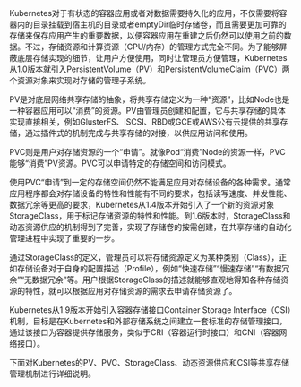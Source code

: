 
<!-- @import "[TOC]" {cmd="toc" depthFrom=1 depthTo=6 orderedList=false} -->

<!-- code_chunk_output -->



<!-- /code_chunk_output -->

Kubernetes对于有状态的容器应用或者对数据需要持久化的应用，不仅需要将容器内的目录挂载到宿主机的目录或者emptyDir临时存储卷，而且需要更加可靠的存储来保存应用产生的重要数据，以便容器应用在重建之后仍然可以使用之前的数据。不过，存储资源和计算资源（CPU/内存）的管理方式完全不同。为了能够屏蔽底层存储实现的细节，让用户方便使用，同时让管理员方便管理，Kubernetes从1.0版本就引入PersistentVolume（PV）和PersistentVolumeClaim（PVC）两个资源对象来实现对存储的管理子系统。

PV是对底层网络共享存储的抽象，将共享存储定义为一种“资源”，比如Node也是一种容器应用可以“消费”的资源。PV由管理员创建和配置，它与共享存储的具体实现直接相关，例如GlusterFS、iSCSI、RBD或GCE或AWS公有云提供的共享存储，通过插件式的机制完成与共享存储的对接，以供应用访问和使用。

PVC则是用户对存储资源的一个“申请”。就像Pod“消费”Node的资源一样，PVC能够“消费”PV资源。PVC可以申请特定的存储空间和访问模式。

使用PVC“申请”到一定的存储空间仍然不能满足应用对存储设备的各种需求。通常应用程序都会对存储设备的特性和性能有不同的要求，包括读写速度、并发性能、数据冗余等更高的要求，Kubernetes从1.4版本开始引入了一个新的资源对象StorageClass，用于标记存储资源的特性和性能。到1.6版本时，StorageClass和动态资源供应的机制得到了完善，实现了存储卷的按需创建，在共享存储的自动化管理进程中实现了重要的一步。

通过StorageClass的定义，管理员可以将存储资源定义为某种类别（Class），正如存储设备对于自身的配置描述（Profile），例如“快速存储”“慢速存储”“有数据冗余”“无数据冗余”等。用户根据StorageClass的描述就能够直观地得知各种存储资源的特性，就可以根据应用对存储资源的需求去申请存储资源了。

Kubernetes从1.9版本开始引入容器存储接口Container Storage Interface（CSI）机制，目标是在Kubernetes和外部存储系统之间建立一套标准的存储管理接口，通过该接口为容器提供存储服务，类似于CRI（容器运行时接口）和CNI（容器网络接口）。

下面对Kubernetes的PV、PVC、StorageClass、动态资源供应和CSI等共享存储管理机制进行详细说明。
